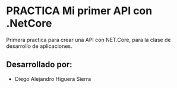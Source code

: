 # PRACTICA Mi primer API con .NetCore
Primera practica para crear una API con NET.Core, para la clase de desarrollo de aplicaciones.

## Desarrollado por:
* Diego Alejandro Higuera Sierra
